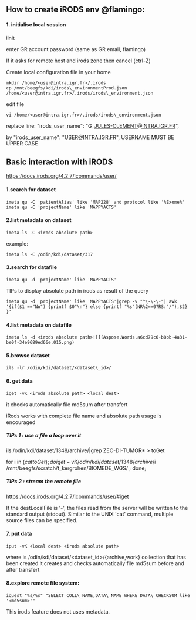 ## ﻿How to create iRODS env @flamingo:

#### 1. initialise local session

iinit

enter GR account password (same as GR email, flamingo)

If it asks for remote host and irods zone then cancel (ctrl-Z)

Create local configuration file in your home
```
mkdir /home/<user@intra.igr.fr>/.irods
cp /mnt/beegfs/kdi/irods\_environmentProd.json /home/<user@intra.igr.fr>/.irods/irods\_environment.json
```

edit file

```
vi /home/<user@intra.igr.fr>/.irods/irods\_environment.json 
```

replace line: "irods\_user\_name": "G\_JULES-CLEMENT@INTRA.IGR.FR",

by "irods\_user\_name": "<USER@INTRA.IGR.FR>", USERNAME MUST BE UPPER CASE

## Basic interaction with iRODS

https://docs.irods.org/4.2.7/icommands/user/

#### 1.search for dataset
```
imeta qu -C 'patientAlias' like 'MAP228' and protocol like '%Exome%' imeta qu -C 'projectName' like 'MAPPYACTS'
```

#### 2.list metadata on dataset
```
imeta ls -C <irods absolute path> 
```
example: 
```
imeta ls -C /odin/kdi/dataset/317
```

#### 3.search for datafile
```
imeta qu -d 'projectName' like 'MAPPYACTS'
```

TIPs to display absolute path in irods as result of the query

```
imeta qu -d 'projectName' like 'MAPPYACTS'|grep -v "^\-\-\-"| awk '{if($1 =="No") {printf $0"\n"} else {printf "%s"(NR%2==0?RS:"/"),$2} }'
```

#### 4.list metadata on datafile

```
imeta ls -d <irods absolute path>![](Aspose.Words.a6cd79c6-b8bb-4a31-be0f-34e9689ed66e.015.png)
```

#### 5.browse dataset
```
ils -lr /odin/kdi/dataset/<dataset\_id>/
```

#### 6. get data
```
iget -vK <irods absolute path> <local dest> 
```
it checks automatically file md5sum after transfert

iRods works with complete file name and absolute path usage is encouraged 

##### TIPs 1 : use a file a loop over it

ils /odin/kdi/dataset/1348/archive/|grep ZEC-DI-TUMOR\* > toGet

for i in $(cat toGet); do iget -vK /odin/kdi/dataset/1348/archive/$i /mnt/beegfs/scratch/t\_kergrohen/BIOMEDE\_WGS/ ; done;

##### TIPs 2 : stream the remote file

https://docs.irods.org/4.2.7/icommands/user/#iget

If the destLocalFile is '-', the files read from the server will be written to the standard output (stdout). Similar to the UNIX 'cat' command, multiple source files can be specified.

#### 7. put data
```
iput -vK <local dest> <irods absolute path>
```

where <irods absolute path> is /odin/kdi/dataset/<dataset\_id>/{archive,work} collection that has been created it creates and checks automatically file md5sum before and after transfert

#### 8.explore remote file system:
```
iquest "%s/%s" "SELECT COLL\_NAME,DATA\_NAME WHERE DATA\_CHECKSUM like '<md5sum>'" 
```

This irods feature does not uses metadata.
